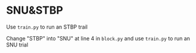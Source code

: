 # SNU&STBP

Use `train.py` to run an STBP trail

Change "STBP" into "SNU" at line 4 in `block.py` and use `train.py` to run an SNU trial